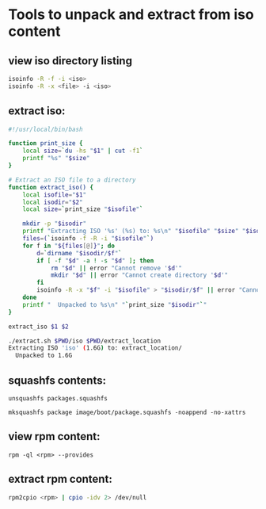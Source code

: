# Tools to unpack and extract from iso content

## view iso directory listing
```bash
isoinfo -R -f -i <iso>
isoinfo -R -x <file> -i <iso>
```

## extract iso:
```bash
#!/usr/local/bin/bash

function print_size {
    local size=`du -hs "$1" | cut -f1`
    printf "%s" "$size"
}

# Extract an ISO file to a directory
function extract_iso() {
    local isofile="$1"
    local isodir="$2"
    local size=`print_size "$isofile"`

    mkdir -p "$isodir"
    printf "Extracting ISO '%s' (%s) to: %s\n" "$isofile" "$size" "$isodir"
    files=(`isoinfo -f -R -i "$isofile"`)
    for f in "${files[@]}"; do
        d=`dirname "$isodir/$f"`
        if [ -f "$d" -a ! -s "$d" ]; then
            rm "$d" || error "Cannot remove '$d'"
            mkdir "$d" || error "Cannot create directory '$d'"
        fi
        isoinfo -R -x "$f" -i "$isofile" > "$isodir/$f" || error "Cannot extract '$f'"
    done
    printf "  Unpacked to %s\n" "`print_size "$isodir"`"
}

extract_iso $1 $2

```

```bash
./extract.sh $PWD/iso $PWD/extract_location
Extracting ISO 'iso' (1.6G) to: extract_location/
  Unpacked to 1.6G
```


## squashfs contents:
```
unsquashfs packages.squashfs

mksquashfs package image/boot/package.squashfs -noappend -no-xattrs
```

## view rpm content:
```
rpm -ql <rpm> --provides

```

## extract rpm content:
```bash
rpm2cpio <rpm> | cpio -idv 2> /dev/null
```
